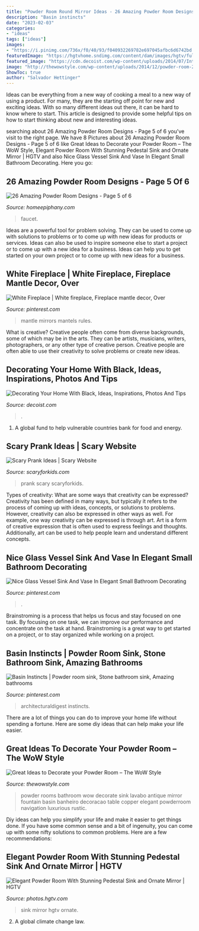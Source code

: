 ```yaml
---
title: "Powder Room Round Mirror Ideas - 26 Amazing Powder Room Designs"
description: "Basin instincts"
date: "2023-02-03"
categories:
- "ideas"
tags: ["ideas"]
images:
- "https://i.pinimg.com/736x/f0/40/93/f040932269782e697045afbc6d6742bd.jpg"
featuredImage: "https://hgtvhome.sndimg.com/content/dam/images/hgtv/fullset/2011/4/28/0/DP_Lauren-Jacobsen-blue-beige-traditional-bathroom_s3x4.jpg.rend.hgtvcom.616.822.suffix/1400958733453.jpeg"
featured_image: "https://cdn.decoist.com/wp-content/uploads/2014/07/Interesting-powder-room-design-in-black.jpg"
image: "http://thewowstyle.com/wp-content/uploads/2014/12/powder-room-26.jpg"
ShowToc: true
author: "Salvador Hettinger"
---
```



Ideas can be everything from a new way of cooking a meal to a new way of using a product. For many, they are the starting off point for new and exciting ideas. With so many different ideas out there, it can be hard to know where to start. This article is designed to provide some helpful tips on how to start thinking about new and interesting ideas.

	

		
searching about 26 Amazing Powder Room Designs - Page 5 of 6 you've visit to the right page. We have 8 Pictures about 26 Amazing Powder Room Designs - Page 5 of 6 like Great Ideas to Decorate your Powder Room – The WoW Style, Elegant Powder Room With Stunning Pedestal Sink and Ornate Mirror | HGTV and also Nice Glass Vessel Sink And Vase In Elegant Small Bathroom Decorating. Here you go:
		
    
## 26 Amazing Powder Room Designs - Page 5 Of 6

<img loading=lazy src="https://homeepiphany.com/wp-content/uploads/2015/07/26-Amazing-Powder-Room-Designs-19-683x1024.jpg" onerror="this.onerror=null;this.src='https://tse4.mm.bing.net/th?id=OIP.GNNhdVrHJ4xIqsGeG6EPvwHaLG&amp;pid=15.1';" alt="26 Amazing Powder Room Designs - Page 5 of 6">

_Source: homeepiphany.com_

>faucet. 

	

Ideas are a powerful tool for problem solving. They can be used to come up with solutions to problems or to come up with new ideas for products or services. Ideas can also be used to inspire someone else to start a project or to come up with a new idea for a business. Ideas can help you to get started on your own project or to come up with new ideas for a business.

    
## White Fireplace | White Fireplace, Fireplace Mantle Decor, Over

<img loading=lazy src="https://i.pinimg.com/736x/c5/12/1e/c5121e0d19cbc8384ab9069ed3850e1a.jpg" onerror="this.onerror=null;this.src='https://tse4.mm.bing.net/th?id=OIP.gRxXoSN5XI-0RFZCYuQzUwHaJ3&amp;pid=15.1';" alt="White Fireplace | White fireplace, Fireplace mantle decor, Over">

_Source: pinterest.com_

>mantle mirrors mantels rules. 

	

What is creative?
Creative people often come from diverse backgrounds, some of which may be in the arts. They can be artists, musicians, writers, photographers, or any other type of creative person. Creative people are often able to use their creativity to solve problems or create new ideas.

    
## Decorating Your Home With Black, Ideas, Inspirations, Photos And Tips

<img loading=lazy src="https://cdn.decoist.com/wp-content/uploads/2014/07/Interesting-powder-room-design-in-black.jpg" onerror="this.onerror=null;this.src='https://tse2.mm.bing.net/th?id=OIP.HlyIfi_i6Q4vToPQuiwULAHaK9&amp;pid=15.1';" alt="Decorating Your Home With Black, Ideas, Inspirations, Photos And Tips">

_Source: decoist.com_

>. 

	

1. A global fund to help vulnerable countries bank for food and energy.

    
## Scary Prank Ideas | Scary Website

<img loading=lazy src="http://www.scaryforkids.com/pics/prank-ideas-17.jpg" onerror="this.onerror=null;this.src='https://tse2.mm.bing.net/th?id=OIP.K6m8UxgzABzlxP9a62x2EgHaJ4&amp;pid=15.1';" alt="Scary Prank Ideas | Scary Website">

_Source: scaryforkids.com_

>prank scary scaryforkids. 

	

Types of creativity: What are some ways that creativity can be expressed?
Creativity has been defined in many ways, but typically it refers to the process of coming up with ideas, concepts, or solutions to problems. However, creativity can also be expressed in other ways as well. For example, one way creativity can be expressed is through art. Art is a form of creative expression that is often used to express feelings and thoughts. Additionally, art can be used to help people learn and understand different concepts.

    
## Nice Glass Vessel Sink And Vase In Elegant Small Bathroom Decorating

<img loading=lazy src="https://i.pinimg.com/736x/f0/40/93/f040932269782e697045afbc6d6742bd.jpg" onerror="this.onerror=null;this.src='https://tse1.mm.bing.net/th?id=OIP.e4L-AAW11qSH1p5IfHNADgHaKA&amp;pid=15.1';" alt="Nice Glass Vessel Sink And Vase In Elegant Small Bathroom Decorating">

_Source: pinterest.com_

>. 

	

Brainstroming is a process that helps us focus and stay focused on one task. By focusing on one task, we can improve our performance and concentrate on the task at hand. Brainstroming is a great way to get started on a project, or to stay organized while working on a project.

    
## Basin Instincts | Powder Room Sink, Stone Bathroom Sink, Amazing Bathrooms

<img loading=lazy src="https://i.pinimg.com/736x/c9/05/fb/c905fbc9b934719a451ab51d49ed4b2f.jpg" onerror="this.onerror=null;this.src='https://tse3.mm.bing.net/th?id=OIP.MPc0xcB4HWqFh7kizg4DIAHaK4&amp;pid=15.1';" alt="Basin Instincts | Powder room sink, Stone bathroom sink, Amazing bathrooms">

_Source: pinterest.com_

>architecturaldigest instincts. 

	

There are a lot of things you can do to improve your home life without spending a fortune. Here are some diy ideas that can help make your life easier.

    
## Great Ideas To Decorate Your Powder Room – The WoW Style

<img loading=lazy src="http://thewowstyle.com/wp-content/uploads/2014/12/powder-room-26.jpg" onerror="this.onerror=null;this.src='https://tse1.mm.bing.net/th?id=OIP.lZBQaHVVvPWnOWv50yH-8QHaLI&amp;pid=15.1';" alt="Great Ideas to Decorate your Powder Room – The WoW Style">

_Source: thewowstyle.com_

>powder rooms bathroom wow decorate sink lavabo antique mirror fountain basin banheiro decoracao table copper elegant powderroom navigation luxurious rustic. 

	

Diy ideas can help you simplify your life and make it easier to get things done. If you have some common sense and a bit of ingenuity, you can come up with some nifty solutions to common problems. Here are a few recommendations: 

    
## Elegant Powder Room With Stunning Pedestal Sink And Ornate Mirror | HGTV

<img loading=lazy src="https://hgtvhome.sndimg.com/content/dam/images/hgtv/fullset/2011/4/28/0/DP_Lauren-Jacobsen-blue-beige-traditional-bathroom_s3x4.jpg.rend.hgtvcom.616.822.suffix/1400958733453.jpeg" onerror="this.onerror=null;this.src='https://tse4.mm.bing.net/th?id=OIP.grQWeVBLqb7XBBfuhgihjQHaJ4&amp;pid=15.1';" alt="Elegant Powder Room With Stunning Pedestal Sink and Ornate Mirror | HGTV">

_Source: photos.hgtv.com_

>sink mirror hgtv ornate. 

	

2. A global climate change law.

